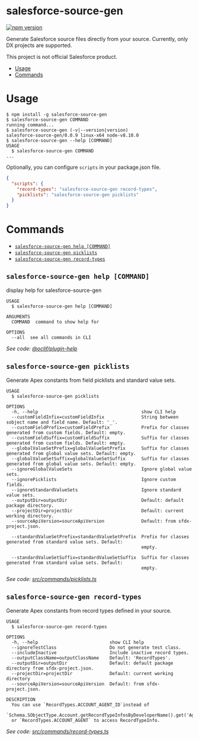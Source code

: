 salesforce-source-gen
=====================

[![npm version](https://badge.fury.io/js/salesforce-source-gen.svg)](https://badge.fury.io/js/salesforce-source-gen)

Generate Salesforce source files directly from your source.
Currently, only DX projects are supported.

This project is not official Salesforce product.


<!-- toc -->
* [Usage](#usage)
* [Commands](#commands)
<!-- tocstop -->

# Usage
<!-- usage -->
```sh-session
$ npm install -g salesforce-source-gen
$ salesforce-source-gen COMMAND
running command...
$ salesforce-source-gen (-v|--version|version)
salesforce-source-gen/0.0.9 linux-x64 node-v8.10.0
$ salesforce-source-gen --help [COMMAND]
USAGE
  $ salesforce-source-gen COMMAND
...
```
<!-- usagestop -->

Optionally, you can configure `scripts` in your package.json file.
```json
{
  "scripts": {
    "record-types": "salesforce-source-gen record-types",
    "picklists": "salesforce-source-gen picklists"
  }
}
``` 

# Commands
<!-- commands -->
* [`salesforce-source-gen help [COMMAND]`](#salesforce-source-gen-help-command)
* [`salesforce-source-gen picklists`](#salesforce-source-gen-picklists)
* [`salesforce-source-gen record-types`](#salesforce-source-gen-record-types)

## `salesforce-source-gen help [COMMAND]`

display help for salesforce-source-gen

```
USAGE
  $ salesforce-source-gen help [COMMAND]

ARGUMENTS
  COMMAND  command to show help for

OPTIONS
  --all  see all commands in CLI
```

_See code: [@oclif/plugin-help](https://github.com/oclif/plugin-help/blob/v2.2.3/src/commands/help.ts)_

## `salesforce-source-gen picklists`

Generate Apex constants from field picklists and standard value sets.

```
USAGE
  $ salesforce-source-gen picklists

OPTIONS
  -h, --help                                       show CLI help
  --customFieldInfix=customFieldInfix              String between sobject name and field name. Default: '_'.
  --customFieldPrefix=customFieldPrefix            Prefix for classes generated from custom fields. Default: empty.
  --customFieldSuffix=customFieldSuffix            Suffix for classes generated from custom fields. Default: empty.
  --globalValueSetPrefix=globalValueSetPrefix      Suffix for classes generated from global value sets. Default: empty.
  --globalValueSetSuffix=globalValueSetSuffix      Suffix for classes generated from global value sets. Default: empty.
  --ignoreGlobalValueSets                          Ignore global value sets.
  --ignorePicklists                                Ignore custom fields.
  --ignoreStandardValueSets                        Ignore standard value sets.
  --outputDir=outputDir                            Default: default package directory.
  --projectDir=projectDir                          Default: current working directory.
  --sourceApiVersion=sourceApiVersion              Default: from sfdx-project.json.

  --standardValueSetPrefix=standardValueSetPrefix  Prefix for classes generated from standard value sets. Default:
                                                   empty.

  --standardValueSetSuffix=standardValueSetSuffix  Suffix for classes generated from standard value sets. Default:
                                                   empty.
```

_See code: [src/commands/picklists.ts](https://github.com/kratoon3/salesforce-source-gen/blob/v0.0.9/src/commands/picklists.ts)_

## `salesforce-source-gen record-types`

Generate Apex constants from record types defined in your source.

```
USAGE
  $ salesforce-source-gen record-types

OPTIONS
  -h, --help                           show CLI help
  --ignoreTestClass                    Do not generate test class.
  --includeInactive                    Include inactive record types.
  --outputClassName=outputClassName    Default: 'RecordTypes'.
  --outputDir=outputDir                Default: default package directory from sfdx-project.json.
  --projectDir=projectDir              Default: current working directory
  --sourceApiVersion=sourceApiVersion  Default: from sfdx-project.json.

DESCRIPTION
  You can use `RecordTypes.ACCOUNT_AGENT_ID`instead of 
  `Schema.SObjectType.Account.getRecordTypeInfosByDeveloperName().get('Agent');`
  or `RecordTypes.ACCOUNT_AGENT` to access RecordTypeInfo.
```

_See code: [src/commands/record-types.ts](https://github.com/kratoon3/salesforce-source-gen/blob/v0.0.9/src/commands/record-types.ts)_
<!-- commandsstop -->
